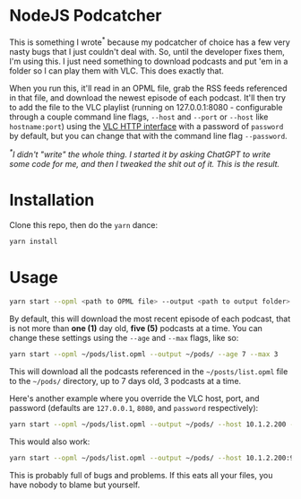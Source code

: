 # NodeJS Podcatcher

This is something I wrote<sup>*</sup> because my podcatcher of choice has a few very nasty bugs that I just couldn't deal with. So, until the developer fixes them, I'm using this. I just need something to download podcasts and put 'em in a folder so I can play them with VLC. This does exactly that.

When you run this, it'll read in an OPML file, grab the RSS feeds referenced in that file, and download the newest episode of each podcast. It'll then try to add the file to the VLC playlist (running on 127.0.0.1:8080 - configurable through a couple command line flags, `--host` and `--port` or `--host` like `hostname:port`) using the [VLC HTTP interface](https://wiki.videolan.org/Documentation:Modules/http_intf/#VLC_2.0.0_and_later) with a password of `password` by default, but you can change that with the command line flag `--password`.

_<sup>*</sup>I didn't "write" the whole thing. I started it by asking ChatGPT to write some code for me, and then I tweaked the shit out of it. This is the result._

# Installation

Clone this repo, then do the `yarn` dance:

```bash
yarn install
```

# Usage

```bash
yarn start --opml <path to OPML file> --output <path to output folder>
```

By default, this will download the most recent episode of each podcast, that is not more than **one (1)** day old, **five (5)** podcasts at a time. You can change these settings using the `--age` and `--max` flags, like so:

```bash
yarn start --opml ~/pods/list.opml --output ~/pods/ --age 7 --max 3
```

This will download all the podcasts referenced in the `~/posts/list.opml` file to the `~/pods/` directory, up to 7 days old, 3 podcasts at a time.

Here's another example where you override the VLC host, port, and password (defaults are `127.0.0.1`, `8080`, and `password` respectively):

```bash
yarn start --opml ~/pods/list.opml --output ~/pods/ --host 10.1.2.200 --port 9000 --password whatever
```

This would also work:

```bash
yarn start --opml ~/pods/list.opml --output ~/pods/ --host 10.1.2.200:9000 --password whatever
```


This is probably full of bugs and problems. If this eats all your files, you have nobody to blame but yourself.
